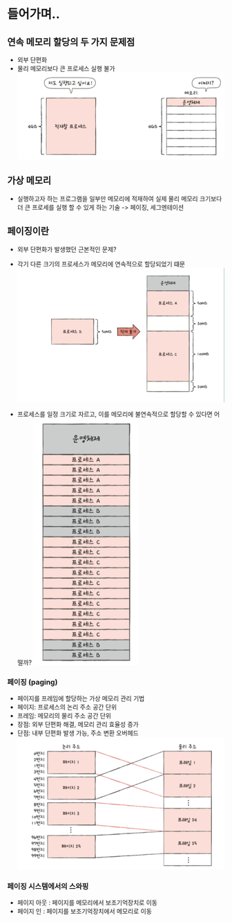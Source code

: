 # 들어가며.. 
## 연속 메모리 할당의 두 가지 문제점
  - 외부 단편화
  - 물리 메모리보다 큰 프로세스 실행 불가
![alt text](image-1.png)

## 가상 메모리
  - 실행하고자 하는 프로그램을 일부만 메모리에 적재하여 실제 물리 메모리 크기보다 더 큰 프로세를 실행 할 수 있게 하는 기술
  -> 페이징, 세그멘테이션

## 페이징이란
- 외부 단편화가 발생했던 근본적인 문제?
- 각기 다른 크기의 프로세스가 메모리에 연속적으로 할당되었기 떄문
![alt text](image-2.png)

- 프로세스를 일정 크기로 자르고, 이를 메모리에 불연속적으로 할당할 수 있다면 어떨까?
![alt text](image-3.png)
### 페이징 (paging)
- 페이지를 프레임에 할당하는 가상 메모리 관리 기법
- 페이지: 프로세스의 논리 주소 공간 단위
- 프레임: 메모리의 물리 주소 공간 단위
- 장점: 외부 단편화 해결, 메모리 관리 효율성 증가
- 단점: 내부 단편화 발생 가능, 주소 변환 오버헤드
![alt text](image-4.png)

### 페이징 시스템에서의 스와핑
- 페이지 아웃 : 페이지를 메모리에서 보조기억장치로 이동
- 페이지 인 : 페이지를 보조기억장치에서 메모리로 이동
